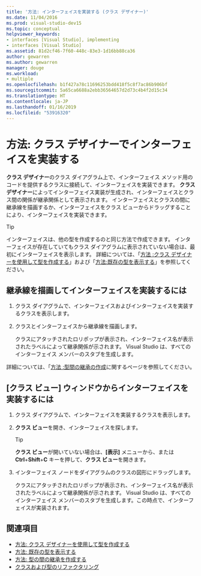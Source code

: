 ```yaml
---
title: '方法: インターフェイスを実装する (クラス デザイナー)'
ms.date: 11/04/2016
ms.prod: visual-studio-dev15
ms.topic: conceptual
helpviewer_keywords:
- interfaces [Visual Studio], implementing
- interfaces [Visual Studio]
ms.assetid: 81d2cf46-7f60-448c-83e3-1d16bb88ca36
author: gewarren
ms.author: gewarren
manager: douge
ms.workload:
- multiple
ms.openlocfilehash: b1f427a78c11696253bdd418f5c8f7ac86b906bf
ms.sourcegitcommit: 5a65ca6688a2ebb36564657d2d73c4b4f2d15c34
ms.translationtype: HT
ms.contentlocale: ja-JP
ms.lasthandoff: 01/16/2019
ms.locfileid: "53916320"
---
```

# <a name="how-to-implement-an-interface-in-class-designer"></a>方法: クラス デザイナーでインターフェイスを実装する

**クラス デザイナー**のクラス ダイアグラム上で、インターフェイス メソッド用のコードを提供するクラスに接続して、インターフェイスを実装できます。 **クラス デザイナー**によってインターフェイス実装が生成され、インターフェイスとクラス間の関係が継承関係として表示されます。 インターフェイスとクラスの間に継承線を描画するか、インターフェイスをクラス ビューからドラッグすることにより、インターフェイスを実装できます。

> [!TIP]
> インターフェイスは、他の型を作成するのと同じ方法で作成できます。 インターフェイスが存在していてもクラス ダイアグラムに表示されていない場合は、最初にインターフェイスを表示します。 詳細については、「[方法 :クラス デザイナーを使用して型を作成する](how-to-create-types.md)」および「[方法:既存の型を表示する](how-to-view-existing-types.md)」を参照してください。

## <a name="to-implement-an-interface-by-drawing-an-inheritance-line"></a>継承線を描画してインターフェイスを実装するには

1.  クラス ダイアグラムで、インターフェイスおよびインターフェイスを実装するクラスを表示します。

2.  クラスとインターフェイスから継承線を描画します。

     クラスにアタッチされたロリポップが表示され、インターフェイス名が表示されたラベルによって継承関係が示されます。 Visual Studio は、すべてのインターフェイス メンバーのスタブを生成します。

詳細については、「[方法 :型間の継承の作成](how-to-create-inheritance-between-types.md)に関するページを参照してください。

## <a name="to-implement-an-interface-from-the-class-view-window"></a>[クラス ビュー] ウィンドウからインターフェイスを実装するには

1.  クラス ダイアグラムで、インターフェイスを実装するクラスを表示します。

2.  **クラス ビュー**を開き、インターフェイスを探します。

    > [!TIP]
    > **クラス ビュー**が開いていない場合は、**[表示]** メニューから、または **Ctrl**+**Shift**+**C** キーを押して、**クラス ビュー**を開きます。

3.  インターフェイス ノードをダイアグラムのクラスの図形にドラッグします。

     クラスにアタッチされたロリポップが表示され、インターフェイス名が表示されたラベルによって継承関係が示されます。 Visual Studio は、すべてのインターフェイス メンバーのスタブを生成します。この時点で、インターフェイスが実装されます。

## <a name="see-also"></a>関連項目

- [方法: クラス デザイナーを使用して型を作成する](how-to-create-types.md)
- [方法: 既存の型を表示する](how-to-view-existing-types.md)
- [方法: 型の間の継承を作成する](how-to-create-inheritance-between-types.md)
- [クラスおよび型のリファクタリング](refactoring-classes-and-types.md)